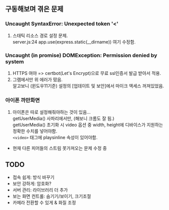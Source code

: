 
## 구동해보며 겪은 문제

### Uncaught SyntaxError: Unexpected token '<'
1. 스태틱 리소스 경로 설정 문제.    
server.js:24 app.use(express.static(__dirname)) 여기 수정함.


### Uncaught (in promise) DOMException: Permission denied by system   
1. HTTPS 여야 => certbot(Let's Encrypt)으로 무료 ssl인증서 발급 받아서 적용.  
2. 그램에서만 위 에러가 떴음.   
알고보니 (윈도우11기준) 설정의 [업데이트 및 보안]에서 마이크 액세스 꺼져있었음.


### 아이폰 까만화면
1. 아이폰은 따로 설정해줘야하는 것이 있음...   
    getUserMedia() 사파리에서만, (해보니 크롬도 잘 됨.)   
    getUserMedia() 초기화 시 video 옵션 중 width, height에 디바이스가 지원하는 정확한 수치를 넣어야함.   
    `<video>` 태그에 playsinline 속성이 있어야함.
* 현재 다른 피어들의 스트림 못가져오는 문제 수정 중



## TODO
* 접속 쉽게: 방식 바꾸기
* 보안 강하게: 암호화?
* 서버 관리: 라이브러리 더 추가
* 보는 화면 컨트롤: 숨기기/보이기, 크기조절
* 카메라 전환할 수 있게 & 화질 조정
